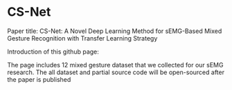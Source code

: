 # CS-Net
Paper title: 
CS-Net: A Novel Deep Learning Method for sEMG-Based Mixed Gesture Recognition with Transfer Learning Strategy

Introduction of this github page:

The page includes 12 mixed gesture dataset that we collected for our sEMG research. The all dataset and partial source code will be open-sourced after the paper is published
